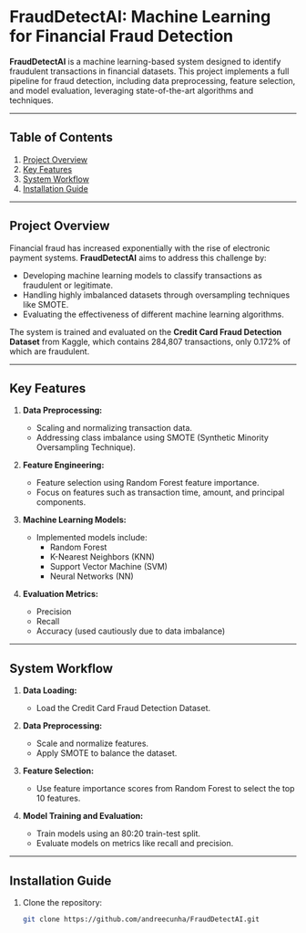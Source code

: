 # FraudDetectAI: Machine Learning for Financial Fraud Detection

**FraudDetectAI** is a machine learning-based system designed to identify fraudulent transactions in financial datasets. This project implements a full pipeline for fraud detection, including data preprocessing, feature selection, and model evaluation, leveraging state-of-the-art algorithms and techniques.

---

## Table of Contents
1. [Project Overview](#project-overview)
2. [Key Features](#key-features)
3. [System Workflow](#system-workflow)
4. [Installation Guide](#installation-guide)

---

## Project Overview

Financial fraud has increased exponentially with the rise of electronic payment systems. **FraudDetectAI** aims to address this challenge by:
- Developing machine learning models to classify transactions as fraudulent or legitimate.
- Handling highly imbalanced datasets through oversampling techniques like SMOTE.
- Evaluating the effectiveness of different machine learning algorithms.

The system is trained and evaluated on the **Credit Card Fraud Detection Dataset** from Kaggle, which contains 284,807 transactions, only 0.172% of which are fraudulent.

---

## Key Features

1. **Data Preprocessing:**
   - Scaling and normalizing transaction data.
   - Addressing class imbalance using SMOTE (Synthetic Minority Oversampling Technique).

2. **Feature Engineering:**
   - Feature selection using Random Forest feature importance.
   - Focus on features such as transaction time, amount, and principal components.

3. **Machine Learning Models:**
   - Implemented models include:
     - Random Forest
     - K-Nearest Neighbors (KNN)
     - Support Vector Machine (SVM)
     - Neural Networks (NN)

4. **Evaluation Metrics:**
   - Precision
   - Recall
   - Accuracy (used cautiously due to data imbalance)

---

## System Workflow

1. **Data Loading:**
   - Load the Credit Card Fraud Detection Dataset.

2. **Data Preprocessing:**
   - Scale and normalize features.
   - Apply SMOTE to balance the dataset.

3. **Feature Selection:**
   - Use feature importance scores from Random Forest to select the top 10 features.

4. **Model Training and Evaluation:**
   - Train models using an 80:20 train-test split.
   - Evaluate models on metrics like recall and precision.

---

## Installation Guide

1. Clone the repository:
   ```bash
   git clone https://github.com/andreecunha/FraudDetectAI.git
